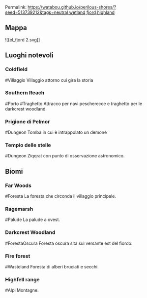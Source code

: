 Permalink: https://watabou.github.io/perilous-shores/?seed=513739212&tags=neutral,wetland,fjord,highland

## Mappa

![[el_fjord 2.svg]]

## Luoghi notevoli

### Coldfield
#Villaggio
Villaggio attorno cui gira la storia
### Southern Reach
#Porto #Traghetto
Attracco per navi pescherecce e traghetto per le darkcrest woodland
### Prigione di Pelmor
#Dungeon 
Tomba in cui è intrappolato un demone
### Tempio delle stelle
#Dungeon
Ziqqrat con punto di osservazione astronomico.

## Biomi

### Far Woods
#Foresta
La foresta che circonda il villaggio principale.
### Ragemarsh
#Palude
La palude a ovest.
### Darkcrest Woodland
#ForestaOscura
Foresta oscura sita sul versante est del fiordo.
### Fire forest
#Wasteland
Foresta di alberi bruciati e secchi.

### Highfell range
#Alpi
Montagne.